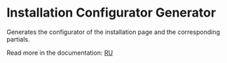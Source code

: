 Installation Configurator Generator
===

Generates the configurator of the installation page and the corresponding partials.

Read more in the documentation: [RU](docs/readme_ru.md)